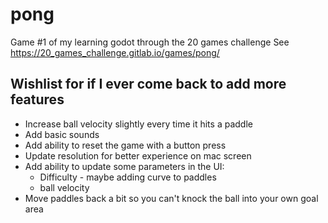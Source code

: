 # pong
Game #1 of my learning godot through the 20 games challenge
See https://20_games_challenge.gitlab.io/games/pong/

## Wishlist for if I ever come back to add more features

- Increase ball velocity slightly every time it hits a paddle
- Add basic sounds
- Add ability to reset the game with a button press
- Update resolution for better experience on mac screen
- Add ability to update some parameters in the UI:
	- Difficulty - maybe adding curve to paddles
	- ball velocity
- Move paddles back a bit so you can't knock the ball into your own goal area
